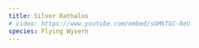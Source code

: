 ```yaml
---
title: Silver Rathalos
# video: https://www.youtube.com/embed/sGMkTGC-8eU
species: Flying Wyvern
---
```

